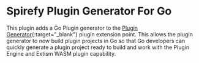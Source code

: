 # Spirefy Plugin Generator For Go

This plugin adds a Go Plugin generator to the [Plugin Generator](https://github.com/spirefy/plugin-generator){:target="_blank"} plugin extension point. This
allows the plugin generator to now build plugin projects in Go so that Go developers
can quickly generate a plugin project ready to build and work with the Plugin Engine
and Extism WASM plugin capability. 

